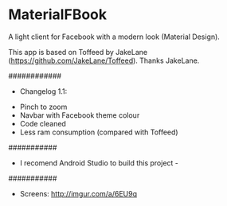 # MaterialFBook #
A light client for Facebook with a modern look (Material Design).

This app is based on Toffeed by JakeLane (https://github.com/JakeLane/Toffeed). Thanks JakeLane.
 
############
 
* Changelog 1.1:
- Pinch to zoom
- Navbar with Facebook theme colour
- Code cleaned
- Less ram consumption (compared with Toffeed)

###########

- I recomend Android Studio to build this project - 

###########

* Screens:
http://imgur.com/a/6EU9q